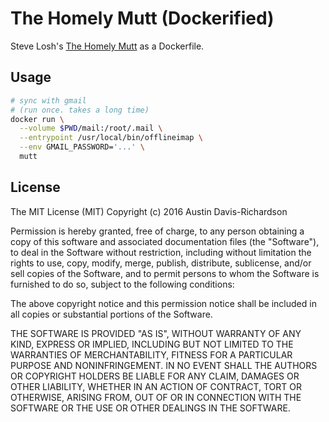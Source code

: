 # The Homely Mutt (Dockerified)

Steve Losh's [The Homely Mutt](http://stevelosh.com/blog/2012/10/the-homely-mutt/) as a Dockerfile.

## Usage

```bash
# sync with gmail
# (run once. takes a long time)
docker run \
  --volume $PWD/mail:/root/.mail \
  --entrypoint /usr/local/bin/offlineimap \
  --env GMAIL_PASSWORD='...' \
  mutt
```

## License

The MIT License (MIT)
Copyright (c) 2016 Austin Davis-Richardson 

Permission is hereby granted, free of charge, to any person obtaining a copy
of this software and associated documentation files (the "Software"), to deal
in the Software without restriction, including without limitation the rights
to use, copy, modify, merge, publish, distribute, sublicense, and/or sell
copies of the Software, and to permit persons to whom the Software is
furnished to do so, subject to the following conditions:

The above copyright notice and this permission notice shall be included in
all copies or substantial portions of the Software.

THE SOFTWARE IS PROVIDED "AS IS", WITHOUT WARRANTY OF ANY KIND, EXPRESS OR
IMPLIED, INCLUDING BUT NOT LIMITED TO THE WARRANTIES OF MERCHANTABILITY,
FITNESS FOR A PARTICULAR PURPOSE AND NONINFRINGEMENT. IN NO EVENT SHALL THE
AUTHORS OR COPYRIGHT HOLDERS BE LIABLE FOR ANY CLAIM, DAMAGES OR OTHER
LIABILITY, WHETHER IN AN ACTION OF CONTRACT, TORT OR OTHERWISE, ARISING FROM,
OUT OF OR IN CONNECTION WITH THE SOFTWARE OR THE USE OR OTHER DEALINGS IN
THE SOFTWARE.
